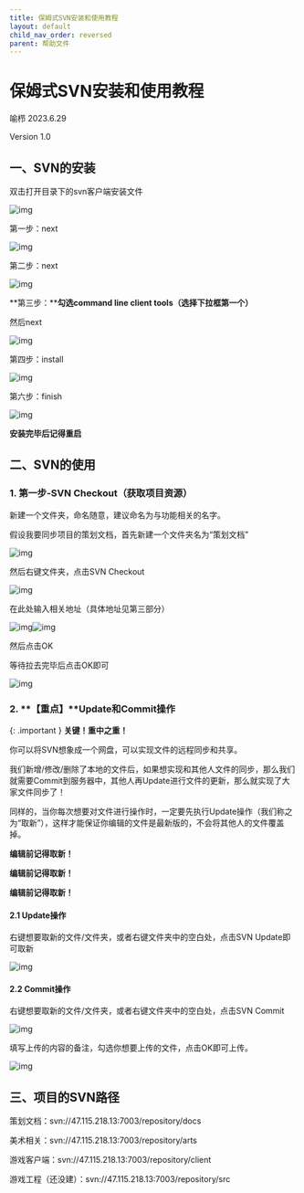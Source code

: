 ```yaml
---
title: 保姆式SVN安装和使用教程
layout: default
child_nav_order: reversed
parent: 帮助文件
---
```


# 保姆式SVN安装和使用教程

喻栉 2023.6.29

Version 1.0

## 一、**SVN的安装**

双击打开目录下的svn客户端安装文件

![img](../../img/svn的安装/wps1.jpg) 

第一步：next

![img](../../img/svn的安装/wps2.jpg) 

第二步：next

![img](../../img/svn的安装/wps3.jpg) 

**第三步：****勾选command line client tools（选择下拉框第一个）**

然后next

![img](../../img/svn的安装/wps4.jpg) 

第四步：install

![img](../../img/svn的安装/wps5.jpg) 

第六步：finish

![img](../../img/svn的安装/wps6.jpg) 

**安装完毕后记得重启**

## 二、**SVN的使用**

### 1. **第一步-SVN Checkout（获取项目资源）**

新建一个文件夹，命名随意，建议命名为与功能相关的名字。

假设我要同步项目的策划文档，首先新建一个文件夹名为“策划文档”

![img](file:///C:\Users\ROYLEE~1\AppData\Local\Temp\ksohtml14692\wps7.jpg) 

然后右键文件夹，点击SVN Checkout

![img](../../img/svn的安装/wps8.jpg) 

在此处输入相关地址（具体地址见第三部分）

![img](../../img/svn的安装/wps9.jpg)![img](../../img/svn的安装/wps10.jpg) 

然后点击OK

等待拉去完毕后点击OK即可

![img](../../img/svn的安装/wps11.jpg) 

### 2. **【重点】****Update和Commit操作**

{: .important }
**关键！重中之重！**

你可以将SVN想象成一个网盘，可以实现文件的远程同步和共享。

我们新增/修改/删除了本地的文件后，如果想实现和其他人文件的同步，那么我们就需要Commit到服务器中，其他人再Update进行文件的更新，那么就实现了大家文件同步了！

同样的，当你每次想要对文件进行操作时，一定要先执行Update操作（我们称之为“取新”），这样才能保证你编辑的文件是最新版的，不会将其他人的文件覆盖掉。

**编辑前记得取新！**

**编辑前记得取新！**

**编辑前记得取新！**

#### 2.1 **Update操作**

右键想要取新的文件/文件夹，或者右键文件夹中的空白处，点击SVN Update即可取新

![img](../../img/svn的安装/wps12.jpg) 

#### 2.2 **Commit操作**

右键想要取新的文件/文件夹，或者右键文件夹中的空白处，点击SVN Commit

![img](../../img/svn的安装/wps13.jpg) 

填写上传的内容的备注，勾选你想要上传的文件，点击OK即可上传。

![img](../../img/svn的安装/wps14.jpg) 

## 三、**项目的SVN路径**

策划文档：svn://47.115.218.13:7003/repository/docs

美术相关：svn://47.115.218.13:7003/repository/arts

游戏客户端：svn://47.115.218.13:7003/repository/client

游戏工程（还没建）：svn://47.115.218.13:7003/repository/src